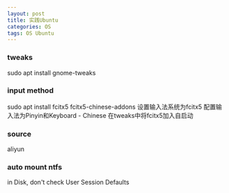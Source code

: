 ```yaml
---
layout: post
title: 实践Ubuntu
categories: OS
tags: OS Ubuntu
---
```


### tweaks
sudo apt install gnome-tweaks

### input method
sudo apt install fcitx5 fcitx5-chinese-addons
设置输入法系统为fcitx5
配置输入法为Pinyin和Keyboard - Chinese
在tweaks中将fcitx5加入自启动

### source
aliyun

### auto mount ntfs
in Disk, don't check User Session Defaults